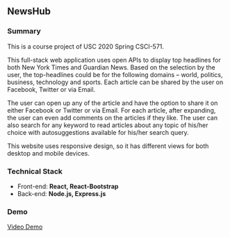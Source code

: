 ## NewsHub

### Summary

This is a course project of USC 2020 Spring CSCI-571. 

This full-stack web application uses open APIs to display top headlines for both New York Times and Guardian News. Based on the selection by the user, the top-headlines could be for the following domains – world, politics, business, technology and sports. Each article can be shared by the user on Facebook, Twitter or via Email. 

The user can open up any of the article and have the option to share it on either Facebook or Twitter or via Email. For each article, after expanding, the user can even add comments on the articles if they like. The user can also search for any keyword to read articles about any topic of his/her choice with autosuggestions available for his/her search query.

This website uses responsive design, so it has different views for both desktop and mobile devices.

### Technical Stack

+ Front-end: **React, React-Bootstrap**
+ Back-end: **Node.js, Express.js**

### Demo

[Video Demo](https://youtu.be/dU3M0_B5lB4)

